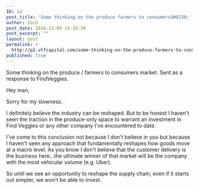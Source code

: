 ```yaml
---
ID: 14
post_title: 'Some thinking on the produce farmers to consumers&#8230;'
author: Zach
post_date: 2016-11-09 14:39:30
post_excerpt: ""
layout: post
permalink: >
  http://p2.vtfcapital.com/some-thinking-on-the-produce-farmers-to-consumers/
published: true
---
```

Some thinking on the produce / farmers to consumers market. Sent as a response to FindVeggies.

Hey man,

Sorry for my slowness.

I definitely believe the industry can be reshaped. But to be honest I haven't seen the traction in the produce-only space to warrant an investment in Find Veggies or any other company I've encountered to date.

I've come to this conclusion not because I don't believe in you but because I haven't seen any approach that fundamentally reshapes how goods move at a macro level. As you know I don't believe that the customer delivery is the business here...the ultimate winner of that market will be the company with the most vehicular volume (e.g. Uber).

So until we see an opportunity to reshape the supply chain, even if it starts out simpler, we won't be able to invest.